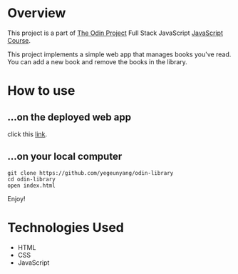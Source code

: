 # Overview

This project is a part of [The Odin Project](https://www.theodinproject.com/dashboard) Full Stack JavaScript [JavaScript Course](https://www.theodinproject.com/paths/full-stack-javascript/courses/javascript).

This project implements a simple web app that manages books you've read. You can add a new book and remove the books in the library.

# How to use

## ...on the deployed web app
click this [link](https://yegeunyang.github.io/odin-library/).

## ...on your local computer
```
git clone https://github.com/yegeunyang/odin-library
cd odin-library
open index.html
```

Enjoy!

# Technologies Used

- HTML
- CSS
- JavaScript